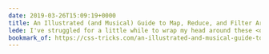 ```yaml
---
date: 2019-03-26T15:09:19+0000
title: An Illustrated (and Musical) Guide to Map, Reduce, and Filter Array Methods
lede: I've struggled for a little while to wrap my head around these <q>new</q> methods, but this article by Una Kravets couldn't have made them any easier or fun to understand!
bookmark_of: https://css-tricks.com/an-illustrated-and-musical-guide-to-map-reduce-and-filter-array-methods/
---
```

